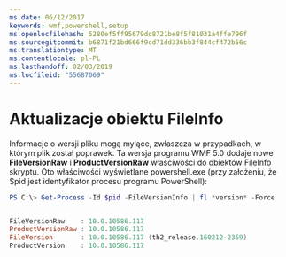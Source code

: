 ```yaml
---
ms.date: 06/12/2017
keywords: wmf,powershell,setup
ms.openlocfilehash: 5280ef5ff95679dc8721be8f5f81031a4ffe796f
ms.sourcegitcommit: b6871f21bd666f9cd71dd336bb3f844cf472b56c
ms.translationtype: MT
ms.contentlocale: pl-PL
ms.lasthandoff: 02/03/2019
ms.locfileid: "55687069"
---
```

# <a name="updates-to-fileinfo-object"></a>Aktualizacje obiektu FileInfo
Informacje o wersji pliku mogą mylące, zwłaszcza w przypadkach, w którym plik został poprawek. Ta wersja programu WMF 5.0 dodaje nowe **FileVersionRaw** i **ProductVersionRaw** właściwości do obiektów FileInfo skryptu. Oto właściwości wyświetlane powershell.exe (przy założeniu, że $pid jest identyfikator procesu programu PowerShell):

```powershell
PS C:\> Get-Process -Id $pid -FileVersionInfo | fl *version* -Force


FileVersionRaw    : 10.0.10586.117
ProductVersionRaw : 10.0.10586.117
FileVersion       : 10.0.10586.117 (th2_release.160212-2359)
ProductVersion    : 10.0.10586.117
